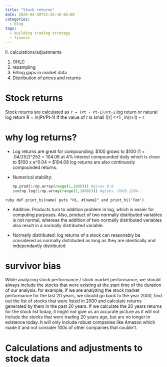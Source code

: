 ```yaml
---
title: "Stock returns"
date: 2020-04-30T15:34:30-04:00
categories:
  - blog
tags:
  - building trading strategy
  - finance
---
```


II. calculations/adjustments
1. OHLC
2. resampling
3. Filling gaps in market data
4. Distribution of prices and returns

# Stock returns
Stock returns are calculated as ` r = (Pt - Pt-1)/Pt-1 `
log return or natural log return R = ln(Pt/Pt-1)
If the value of r is small (|r| <<1 , ln(r+1) ~ r

# why log returns?
* Log returns are great for compounding:
$100 grows to $100 (1 + .04/252)^252 = 104.08 at 4% interest compounded daily
which is close to $100 x e^0.04 = $104.08
log returns are also continuosly compounded returns.


* Numerical stability:

    ```python
    np.prod(1/np.array(range(1,1000))) #gives 0.0
    sum(np.log(1/np.array(range(1,1000)))) #gives -5905.2204..
    ```

` ruby
def print_hi(name)
  puts "Hi, #{name}"
end
print_hi('Tom')
`

* Additive:
Products turn to addition problem in log, which is easier for computing purposes. Also, product of two normally distributed variables is not normal, whereas the addition of two normally distributed variables also result in a normally distributed variable.


* Normally distributed:
log returns of a stock can reasonably be considered as normally distributed as long as they are identically and independantly distributed

# survivor bias

While analyzing stock performance / stock market performance, we should always include the stocks that were existing at the start time of the duration of our analysis. for example, if we are analyzing the stock market performance for the last 20 years, we should go back to the year 2000, find out the list of stocks that were listed in 2000 and calculate returns generated by them in the past 20 years. If we calculate the 20 years returns for the stock list today, it might not give us an accurate picture as it will not include the stocks that were trading 20 years ago, but are no longer in existence today. It will only include robust companies like Amazon which made it and not consider 100s of other companies that couldn't. 

# Calculations and adjustments to stock data


